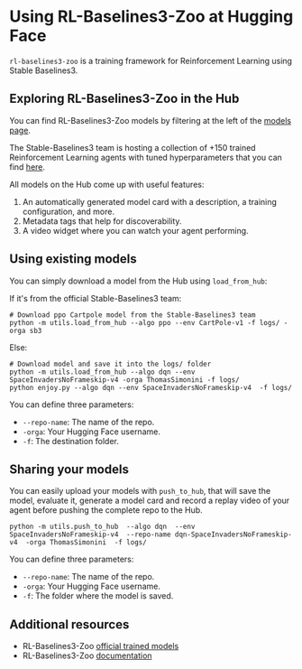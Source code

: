 # Using RL-Baselines3-Zoo at Hugging Face

`rl-baselines3-zoo` is a training framework for Reinforcement Learning using Stable Baselines3.

## Exploring RL-Baselines3-Zoo in the Hub

You can find RL-Baselines3-Zoo models by filtering at the left of the [models page](https://huggingface.co/models?library=stable-baselines3).

The Stable-Baselines3 team is hosting a collection of +150 trained Reinforcement Learning agents with tuned hyperparameters that you can find [here](https://huggingface.co/sb3).

All models on the Hub come up with useful features:
1. An automatically generated model card with a description, a training configuration, and more.
2. Metadata tags that help for discoverability.
3. A video widget where you can watch your agent performing.

## Using existing models
You can simply download a model from the Hub using `load_from_hub`:

If it's from the official Stable-Baselines3 team:

```
# Download ppo Cartpole model from the Stable-Baselines3 team
python -m utils.load_from_hub --algo ppo --env CartPole-v1 -f logs/ -orga sb3
```

Else:

```
# Download model and save it into the logs/ folder
python -m utils.load_from_hub --algo dqn --env SpaceInvadersNoFrameskip-v4 -orga ThomasSimonini -f logs/
python enjoy.py --algo dqn --env SpaceInvadersNoFrameskip-v4  -f logs/
```

You can define three parameters:
- `--repo-name`: The name of the repo.
- `-orga`: Your Hugging Face username.
- `-f`: The destination folder.

## Sharing your models
You can easily upload your models with `push_to_hub`, that will save the model, evaluate it, generate a model card and record a replay video of your agent before pushing the complete repo to the Hub.

```
python -m utils.push_to_hub  --algo dqn  --env SpaceInvadersNoFrameskip-v4  --repo-name dqn-SpaceInvadersNoFrameskip-v4  -orga ThomasSimonini  -f logs/
```

You can define three parameters:
- `--repo-name`: The name of the repo.
- `-orga`: Your Hugging Face username.
- `-f`: The folder where the model is saved.


## Additional resources

* RL-Baselines3-Zoo [official trained models](https://huggingface.co/sb3)
* RL-Baselines3-Zoo [documentation](https://github.com/DLR-RM/rl-baselines3-zoo)
